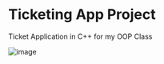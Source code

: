 # Ticketing App Project

Ticket Application in C++ for my OOP Class

![image](https://github.com/draghici05/ticketingappproj/assets/147331173/d9bc3858-48bc-45a0-b061-693194689f0c)
